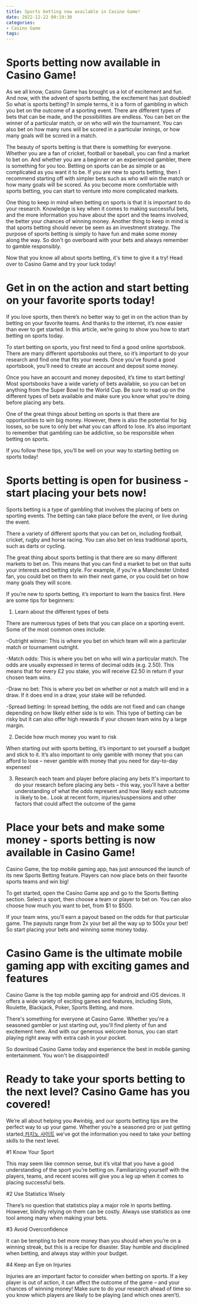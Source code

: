 ```yaml
---
title: Sports betting now available in Casino Game!
date: 2022-12-22 00:19:30
categories:
- Casino Game
tags:
---
```



# Sports betting now available in Casino Game!

As we all know, Casino Game has brought us a lot of excitement and fun. And now, with the advent of sports betting, the excitement has just doubled! So what is sports betting? In simple terms, it is a form of gambling in which you bet on the outcome of a sporting event. There are different types of bets that can be made, and the possibilities are endless. You can bet on the winner of a particular match, or on who will win the tournament. You can also bet on how many runs will be scored in a particular innings, or how many goals will be scored in a match.

The beauty of sports betting is that there is something for everyone. Whether you are a fan of cricket, football or baseball, you can find a market to bet on. And whether you are a beginner or an experienced gambler, there is something for you too. Betting on sports can be as simple or as complicated as you want it to be. If you are new to sports betting, then I recommend starting off with simpler bets such as who will win the match or how many goals will be scored. As you become more comfortable with sports betting, you can start to venture into more complicated markets.

One thing to keep in mind when betting on sports is that it is important to do your research. Knowledge is key when it comes to making successful bets, and the more information you have about the sport and the teams involved, the better your chances of winning money. Another thing to keep in mind is that sports betting should never be seen as an investment strategy. The purpose of sports betting is simply to have fun and make some money along the way. So don't go overboard with your bets and always remember to gamble responsibly.

Now that you know all about sports betting, it's time to give it a try! Head over to Casino Game and try your luck today!

#  Get in on the action and start betting on your favorite sports today!

If you love sports, then there’s no better way to get in on the action than by betting on your favorite teams. And thanks to the internet, it’s now easier than ever to get started. In this article, we’re going to show you how to start betting on sports today.

To start betting on sports, you first need to find a good online sportsbook. There are many different sportsbooks out there, so it’s important to do your research and find one that fits your needs. Once you’ve found a good sportsbook, you’ll need to create an account and deposit some money.

Once you have an account and money deposited, it’s time to start betting! Most sportsbooks have a wide variety of bets available, so you can bet on anything from the Super Bowl to the World Cup. Be sure to read up on the different types of bets available and make sure you know what you’re doing before placing any bets.

One of the great things about betting on sports is that there are opportunities to win big money. However, there is also the potential for big losses, so be sure to only bet what you can afford to lose. It’s also important to remember that gambling can be addictive, so be responsible when betting on sports.

If you follow these tips, you’ll be well on your way to starting betting on sports today!

#  Sports betting is open for business - start placing your bets now!

Sports betting is a type of gambling that involves the placing of bets on sporting events. The betting can take place before the event, or live during the event.

There a variety of different sports that you can bet on, including football, cricket, rugby and horse racing. You can also bet on less traditional sports, such as darts or cycling.

The great thing about sports betting is that there are so many different markets to bet on. This means that you can find a market to bet on that suits your interests and betting style. For example, if you’re a Manchester United fan, you could bet on them to win their next game, or you could bet on how many goals they will score.

If you’re new to sports betting, it’s important to learn the basics first. Here are some tips for beginners:

1. Learn about the different types of bets

There are numerous types of bets that you can place on a sporting event. Some of the most common ones include:

-Outright winner: This is where you bet on which team will win a particular match or tournament outright.

-Match odds: This is where you bet on who will win a particular match. The odds are usually expressed in terms of decimal odds (e.g. 2.50). This means that for every £2 you stake, you will receive £2.50 in return if your chosen team wins.

-Draw no bet: This is where you bet on whether or not a match will end in a draw. If it does end in a draw, your stake will be refunded.

-Spread betting: In spread betting, the odds are not fixed and can change depending on how likely either side is to win. This type of betting can be risky but it can also offer high rewards if your chosen team wins by a large margin.

2. Decide how much money you want to risk

When starting out with sports betting, it’s important to set yourself a budget and stick to it. It’s also important to only gamble with money that you can afford to lose – never gamble with money that you need for day-to-day expenses!


3) Research each team and player before placing any bets
It's important to do your research before placing any bets – this way, you'll have a better understanding of what the odds represent and how likely each outcome is likely to be.. Look at recent form, injuries/suspensions and other factors that could affect the outcome of the game

#  Place your bets and make some money - sports betting is now available in Casino Game!

Casino Game, the top mobile gaming app, has just announced the launch of its new Sports Betting feature. Players can now place bets on their favorite sports teams and win big!

To get started, open the Casino Game app and go to the Sports Betting section. Select a sport, then choose a team or player to bet on. You can also choose how much you want to bet, from $1 to $500.

If your team wins, you'll earn a payout based on the odds for that particular game. The payouts range from 2x your bet all the way up to 500x your bet! So start placing your bets and winning some money today.

# Casino Game is the ultimate mobile gaming app with exciting games and features



Casino Game is the top mobile gaming app for android and iOS devices. It offers a wide variety of exciting games and features, including Slots, Roulette, Blackjack, Poker, Sports Betting, and more.

There's something for everyone at Casino Game. Whether you're a seasoned gambler or just starting out, you'll find plenty of fun and excitement here. And with our generous welcome bonus, you can start playing right away with extra cash in your pocket.

So download Casino Game today and experience the best in mobile gaming entertainment. You won't be disappointed!

#  Ready to take your sports betting to the next level? Casino Game has you covered!

We’re all about helping you #winbig, and our sports betting tips are the perfect way to up your game. Whether you’re a seasoned pro or just getting started,[카지노 사이트](https://choegocasino.com/) we’ve got the information you need to take your betting skills to the next level.

#1 Know Your Sport

This may seem like common sense, but it’s vital that you have a good understanding of the sport you’re betting on. Familiarizing yourself with the players, teams, and recent scores will give you a leg up when it comes to placing successful bets.

#2 Use Statistics Wisely

There’s no question that statistics play a major role in sports betting. However, blindly relying on them can be costly. Always use statistics as one tool among many when making your bets.

#3 Avoid Overconfidence

It can be tempting to bet more money than you should when you’re on a winning streak, but this is a recipe for disaster. Stay humble and disciplined when betting, and always stay within your budget.

#4 Keep an Eye on Injuries

Injuries are an important factor to consider when betting on sports. If a key player is out of action, it can affect the outcome of the game – and your chances of winning money! Make sure to do your research ahead of time so you know which players are likely to be playing (and which ones aren’t).
